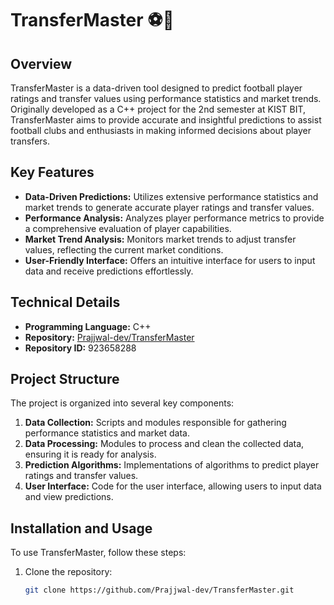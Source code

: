 # TransferMaster ⚽💸

## Overview
TransferMaster is a data-driven tool designed to predict football player ratings and transfer values using performance statistics and market trends. Originally developed as a C++ project for the 2nd semester at KIST BIT, TransferMaster aims to provide accurate and insightful predictions to assist football clubs and enthusiasts in making informed decisions about player transfers.

## Key Features
- **Data-Driven Predictions:** Utilizes extensive performance statistics and market trends to generate accurate player ratings and transfer values.
- **Performance Analysis:** Analyzes player performance metrics to provide a comprehensive evaluation of player capabilities.
- **Market Trend Analysis:** Monitors market trends to adjust transfer values, reflecting the current market conditions.
- **User-Friendly Interface:** Offers an intuitive interface for users to input data and receive predictions effortlessly.

## Technical Details
- **Programming Language:** C++
- **Repository:** [Prajjwal-dev/TransferMaster](https://github.com/Prajjwal-dev/TransferMaster)
- **Repository ID:** 923658288

## Project Structure
The project is organized into several key components:
1. **Data Collection:** Scripts and modules responsible for gathering performance statistics and market data.
2. **Data Processing:** Modules to process and clean the collected data, ensuring it is ready for analysis.
3. **Prediction Algorithms:** Implementations of algorithms to predict player ratings and transfer values.
4. **User Interface:** Code for the user interface, allowing users to input data and view predictions.

## Installation and Usage
To use TransferMaster, follow these steps:
1. Clone the repository:
   ```bash
   git clone https://github.com/Prajjwal-dev/TransferMaster.git
